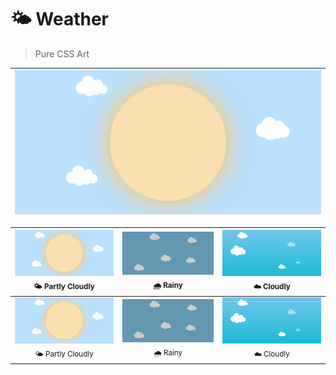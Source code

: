 # 🌤 Weather

> Pure CSS Art

| <img src="Partly Cloudly/demo/demo_cloudly.gif" width="100%;"/> | 
| :---: |


| <img src="Partly Cloudly/demo/demo_cloudly.gif" width="100%;"/><br /><sub> 🌤 Partly Cloudly</sub> | <img src="Rainy/demo/demo_rainy.gif" width="100%;"/><br /><sub>🌧 Rainy</sub> | <img src="Cloudly/demo/demo_cloudly.gif" width="100%;"/><br /><sub> ☁️ Cloudly</sub>|
| :---: | :---: | :---: |
| <img src="Partly Cloudly/demo/demo_cloudly.gif" width="100%;"/><br /><sub> 🌤 Partly Cloudly</sub> | <img src="Rainy/demo/demo_rainy.gif" width="100%;"/><br /><sub>🌧 Rainy</sub> | <img src="Cloudly/demo/demo_cloudly.gif" width="100%;"/><br /><sub> ☁️ Cloudly</sub>|

